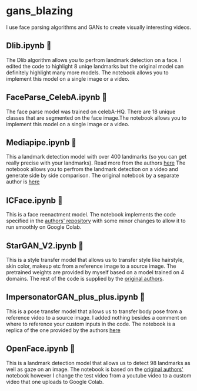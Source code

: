 # gans_blazing
I use face parsing algorithms and GANs to create visually interesting videos. 

## Dlib.ipynb 💫 
The Dlib algorithm allows you to perfrom landmark detection on a face. I edited the code to highlight 8 uniqe landmarks but the original model can definitely highlight many more models. The notebook allows you to implement this model on a single image or a video.

## FaceParse_CelebA.ipynb 💫  
The face parse model was trained on celebA-HQ. There are 18 unique classes that are segmented on the face image.The notebook allows you to implement this model on a single image or a video.

## Mediapipe.ipynb 💫  
This a landmark detection model with over 400 landmarks (so you can get really precise with your landmarks). Read more from the authors [here](https://google.github.io/mediapipe/solutions/face_mesh.html) The notebook allows you to perfrom the landmark detection on a video and generate side by side comparison. The original notebook by a separate author is [here](https://colab.research.google.com/github/kevinash/awesome-ai/blob/main/notebooks/5_FacesAndExpressions/MediaPipe_Face_Mesh.ipynb)

## ICFace.ipynb 💫  
This is a face reenactment model. The notebook implements the code specified in the [authors' repository](https://github.com/Blade6570/icface) with some minor changes to allow it to run smoothly on Google Colab.

## StarGAN_V2.ipynb 💫
This is a style transfer model that allows us to transfer style like hairstyle, skin color, makeup etc from a reference image to a source image. The pretrained weights are provided by myself based on a model trained on 4 domains. The rest of the code is supplied by the [original authors](https://github.com/clovaai/stargan-v2-tensorflow).

## ImpersonatorGAN_plus_plus.ipynb 💫
This is a pose transfer model that allows us to transfer body pose from a reference video to a source image. I added nothing besides a comment on where to reference your custom inputs in the code. The notebook is a replica of the one provided by the authors [here](https://github.com/iPERDance/iPERCore)


## OpenFace.ipynb 💫
This is a landmark detection model that allows us to detect 98 landmarks as well as gaze on an image. The notebook is based on the [original authors'](https://github.com/TadasBaltrusaitis/OpenFace) notebook however I change the test video from a youtube video to a custom video that one uploads to Google Colab. 

